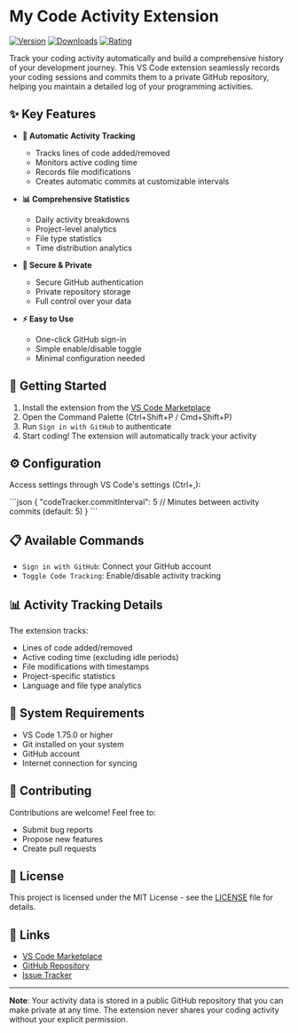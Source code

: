 # My Code Activity Extension

[![Version](https://img.shields.io/visual-studio-marketplace/v/ernicani.my-code-activity-ext)](https://marketplace.visualstudio.com/items?itemName=ernicani.my-code-activity-ext)
[![Downloads](https://img.shields.io/visual-studio-marketplace/d/ernicani.my-code-activity-ext)](https://marketplace.visualstudio.com/items?itemName=ernicani.my-code-activity-ext)
[![Rating](https://img.shields.io/visual-studio-marketplace/r/ernicani.my-code-activity-ext)](https://marketplace.visualstudio.com/items?itemName=ernicani.my-code-activity-ext)

Track your coding activity automatically and build a comprehensive history of your development journey. This VS Code extension seamlessly records your coding sessions and commits them to a private GitHub repository, helping you maintain a detailed log of your programming activities.

## ✨ Key Features

- **🔄 Automatic Activity Tracking**

  - Tracks lines of code added/removed
  - Monitors active coding time
  - Records file modifications
  - Creates automatic commits at customizable intervals

- **📊 Comprehensive Statistics**

  - Daily activity breakdowns
  - Project-level analytics
  - File type statistics
  - Time distribution analytics

- **🔐 Secure & Private**

  - Secure GitHub authentication
  - Private repository storage
  - Full control over your data

- **⚡ Easy to Use**
  - One-click GitHub sign-in
  - Simple enable/disable toggle
  - Minimal configuration needed

## 🚀 Getting Started

1. Install the extension from the [VS Code Marketplace](https://marketplace.visualstudio.com/items?itemName=ernicani.my-code-activity-ext)
2. Open the Command Palette (Ctrl+Shift+P / Cmd+Shift+P)
3. Run `Sign in with GitHub` to authenticate
4. Start coding! The extension will automatically track your activity

## ⚙️ Configuration

Access settings through VS Code's settings (Ctrl+,):

\`\`\`json
{
"codeTracker.commitInterval": 5 // Minutes between activity commits (default: 5)
}
\`\`\`

## 📋 Available Commands

- `Sign in with GitHub`: Connect your GitHub account
- `Toggle Code Tracking`: Enable/disable activity tracking

## 📊 Activity Tracking Details

The extension tracks:

- Lines of code added/removed
- Active coding time (excluding idle periods)
- File modifications with timestamps
- Project-specific statistics
- Language and file type analytics

## 🔧 System Requirements

- VS Code 1.75.0 or higher
- Git installed on your system
- GitHub account
- Internet connection for syncing

## 🤝 Contributing

Contributions are welcome! Feel free to:

- Submit bug reports
- Propose new features
- Create pull requests

## 📄 License

This project is licensed under the MIT License - see the [LICENSE](LICENSE) file for details.

## 🔗 Links

- [VS Code Marketplace](https://marketplace.visualstudio.com/items?itemName=ernicani.my-code-activity-ext)
- [GitHub Repository](https://github.com/ernivani/my-code-activity-ext)
- [Issue Tracker](https://github.com/ernivani/my-code-activity-ext/issues)

---

**Note**: Your activity data is stored in a public GitHub repository that you can make private at any time. The extension never shares your coding activity without your explicit permission.
